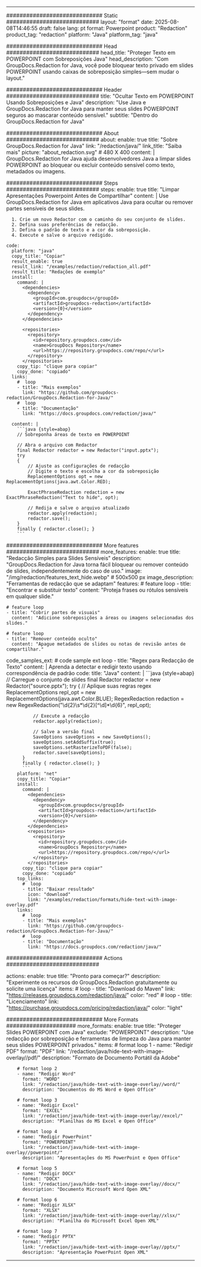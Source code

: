 
---
############################# Static ############################
layout: "format"
date:  2025-08-08T14:46:55
draft: false
lang: pt
format: Powerpoint
product: "Redaction"
product_tag: "redaction"
platform: "Java"
platform_tag: "java"

############################# Head ############################
head_title: "Proteger Texto em POWERPOINT com Sobreposições Java"
head_description: "Com GroupDocs.Redaction for Java, você pode bloquear texto privado em slides POWERPOINT usando caixas de sobreposição simples—sem mudar o layout."

############################# Header ############################
title: "Ocultar Texto em POWERPOINT Usando Sobreposições e Java" 
description: "Use Java e GroupDocs.Redaction for Java para manter seus slides POWERPOINT seguros ao mascarar conteúdo sensível."
subtitle: "Dentro do GroupDocs.Redaction for Java" 

############################# About ############################
about:
    enable: true
    title: "Sobre GroupDocs.Redaction for Java"
    link: "/redaction/java/"
    link_title: "Saiba mais"
    picture: "about_redaction.svg" # 480 X 400
    content: |
       GroupDocs.Redaction for Java ajuda desenvolvedores Java a limpar slides POWERPOINT ao bloquear ou excluir conteúdo sensível como texto, metadados ou imagens.

############################# Steps ############################
steps:
    enable: true
    title: "Limpar Apresentações Powerpoint Antes de Compartilhar"
    content: |
      Use GroupDocs.Redaction for Java em aplicativos Java para ocultar ou remover partes sensíveis de seus slides.
      
      1. Crie um novo Redactor com o caminho do seu conjunto de slides.
      2. Defina suas preferências de redacção.
      3. Defina o padrão de texto e a cor da sobreposição.
      4. Execute e salve o arquivo redigido.
   
    code:
      platform: "java"
      copy_title: "Copiar"
      result_enable: true
      result_link: "/examples/redaction/redaction_all.pdf"
      result_title: "Redações de exemplo"
      install:
        command: |
          <dependencies>
            <dependency>
              <groupId>com.groupdocs</groupId>
              <artifactId>groupdocs-redaction</artifactId>
              <version>{0}</version>
            </dependency>
          </dependencies>

          <repositories>
            <repository>
              <id>repository.groupdocs.com</id>
              <name>GroupDocs Repository</name>
              <url>https://repository.groupdocs.com/repo/</url>
            </repository>
          </repositories>
        copy_tip: "clique para copiar"
        copy_done: "copiado"
      links:
        #  loop
        - title: "Mais exemplos"
          link: "https://github.com/groupdocs-redaction/GroupDocs.Redaction-for-Java/"
        #  loop
        - title: "Documentação"
          link: "https://docs.groupdocs.com/redaction/java/"
          
      content: |
        ```java {style=abap}
        // Sobreponha áreas de texto em POWERPOINT

        // Abra o arquivo com Redactor
        final Redactor redactor = new Redactor("input.pptx");
        try
        {
            // Ajuste as configurações de redacção
            // Digite o texto e escolha a cor da sobreposição
            ReplacementOptions opt = new ReplacementOptions(java.awt.Color.RED);
            
            ExactPhraseRedaction redaction = new ExactPhraseRedaction("Text to hide", opt);

            // Redija e salve o arquivo atualizado
            redactor.apply(redaction);
            redactor.save();
        }
        finally { redactor.close(); }
        ```            


############################# More features ############################
more_features:
  enable: true
  title: "Redacção Simples para Slides Sensíveis"
  description: "GroupDocs.Redaction for Java torna fácil bloquear ou remover conteúdo de slides, independentemente do caso de uso."
  image: "/img/redaction/features_text_hide.webp" # 500x500 px
  image_description: "Ferramentas de redacção que se adaptam"
  features:
    # feature loop
    - title: "Encontrar e substituir texto"
      content: "Proteja frases ou rótulos sensíveis em qualquer slide."

    # feature loop
    - title: "Cobrir partes de visuais"
      content: "Adicione sobreposições a áreas ou imagens selecionadas dos slides."

    # feature loop
    - title: "Remover conteúdo oculto"
      content: "Apague metadados de slides ou notas de revisão antes de compartilhar."
      
  code_samples_ext:
    # code sample ext loop
    - title: "Regex para Redacção de Texto"
      content: |
        Aprenda a detectar e redigir texto usando correspondência de padrão
      code:
        title: "Java"
        content: |
          ```java {style=abap}
          //  Carregue o conjunto de slides
          final Redactor redactor = new Redactor("source.pptx");
          try
          {
              // Aplique suas regras regex
              ReplacementOptions repl_opt = new ReplacementOptions(java.awt.Color.BLUE);
              RegexRedaction redaction = new RegexRedaction("\\d{2}\\s*\\d{2}[^\\d]*\\d{6}", repl_opt);
              
              // Execute a redacção
              redactor.apply(redaction);

              // Salve a versão final
              SaveOptions saveOptions = new SaveOptions();
              saveOptions.setAddSuffix(true);
              saveOptions.setRasterizeToPDF(false);
              redactor.save(saveOptions);
          }
          finally { redactor.close(); }
          ```
        platform: "net"
        copy_title: "Copiar"
        install:
          command: |
            <dependencies>
              <dependency>
                <groupId>com.groupdocs</groupId>
                <artifactId>groupdocs-redaction</artifactId>
                <version>{0}</version>
              </dependency>
            </dependencies>
            <repositories>
              <repository>
                <id>repository.groupdocs.com</id>
                <name>GroupDocs Repository</name>
                <url>https://repository.groupdocs.com/repo/</url>
              </repository>
            </repositories>
          copy_tip: "clique para copiar"
          copy_done: "copiado"
        top_links:
          #  loop
          - title: "Baixar resultado"
            icon: "download"
            link: "/examples/redaction/formats/hide-text-with-image-overlay.pdf"
        links:
          #  loop
          - title: "Mais exemplos"
            link: "https://github.com/groupdocs-redaction/GroupDocs.Redaction-for-Java/"
          #  loop
          - title: "Documentação"
            link: "https://docs.groupdocs.com/redaction/java/"


############################# Actions ############################

actions:
  enable: true
  title: "Pronto para começar?"
  description: "Experimente os recursos do GroupDocs.Redaction gratuitamente ou solicite uma licença"
  items:
    #  loop
    - title: "Download do Maven"
      link: "https://releases.groupdocs.com/redaction/java/"
      color: "red"
        #  loop
    - title: "Licenciamento"
      link: "https://purchase.groupdocs.com/pricing/redaction/java/"
      color: "light"


############################# More Formats #####################
more_formats:
    enable: true
    title: "Proteger Slides POWERPOINT com Java"
    exclude: "POWERPOINT"
    description: "Use redacção por sobreposição e ferramentas de limpeza do Java para manter seus slides POWERPOINT privados."
    items: 
        # format loop 1
        - name: "Redigir PDF"
          format: "PDF"
          link: "/redaction/java/hide-text-with-image-overlay//pdf/"
          description: "Formato de Documento Portátil da Adobe"

        # format loop 2
        - name: "Redigir Word"
          format: "WORD"
          link: "/redaction/java/hide-text-with-image-overlay//word/"
          description: "Documentos do MS Word e Open Office"
          
        # format loop 3
        - name: "Redigir Excel"
          format: "EXCEL"
          link: "/redaction/java/hide-text-with-image-overlay//excel/"
          description: "Planilhas do MS Excel e Open Office"

        # format loop 4
        - name: "Redigir PowerPoint"
          format: "POWERPOINT"
          link: "/redaction/java/hide-text-with-image-overlay//powerpoint/"
          description: "Apresentações do MS PowerPoint e Open Office"

        # format loop 5
        - name: "Redigir DOCX"
          format: "DOCX"
          link: "/redaction/java/hide-text-with-image-overlay//docx/"
          description: "Documento Microsoft Word Open XML"
          
        # format loop 6
        - name: "Redigir XLSX"
          format: "XLSX"
          link: "/redaction/java/hide-text-with-image-overlay//xlsx/"
          description: "Planilha do Microsoft Excel Open XML"
          
        # format loop 7
        - name: "Redigir PPTX"
          format: "PPTX"
          link: "/redaction/java/hide-text-with-image-overlay//pptx/"
          description: "Apresentação PowerPoint Open XML"


---